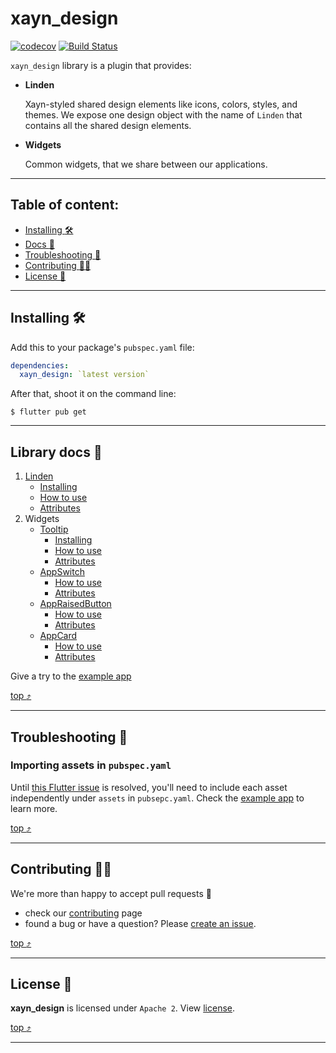 # xayn_design

[![codecov](https://codecov.io/gh/xaynetwork/xayn_design/branch/main/graph/badge.svg)](https://codecov.io/gh/xaynetwork/xayn_design)
[![Build Status](https://github.com/xaynetwork/xayn_design/actions/workflows/flutter_post_merge.yaml/badge.svg)](https://github.com/xaynetwork/xayn_design/actions)

`xayn_design` library is a plugin that provides:
- **Linden** 
  
    Xayn-styled shared design elements like icons, colors, styles, and themes. 
    We expose one design object with the name of `Linden` that contains all the shared design elements.

- **Widgets**
  
    Common widgets, that we share between our applications.

----------



## Table of content:

 * [Installing :hammer_and_wrench:](#installing-hammer_and_wrench)
 * [Docs :book:](#library-docs-book)
 * [Troubleshooting :thinking:](#troubleshooting-thinking)
 * [Contributing :construction_worker_woman:](#contributing-construction_worker_woman)
 * [License :scroll:](#license-scroll)

----------



## Installing :hammer_and_wrench:

Add this to your package's `pubspec.yaml` file:

```yaml
dependencies:
  xayn_design: `latest version`
```

After that, shoot it on the command line:

```shell
$ flutter pub get
```

----------



## Library docs :book:

 1) [Linden](../main/docs/LINDEN.md)
    * [Installing](../main/docs/LINDEN.md#installing-hammer_and_wrench)
    * [How to use](../main/docs/LINDEN.md#how-to-use-linden-building_construction)
    * [Attributes](../main/docs/LINDEN.md#attributes-gear)
 2) Widgets
    * [Tooltip](../main/docs/TOOLTIP.md)
        * [Installing](../main/docs/TOOLTIP.md#installing-hammer_and_wrench)
        * [How to use](../main/docs/TOOLTIP.md#how-to-use-building_construction)
        * [Attributes](../main/docs/TOOLTIP.md#attributes-gear)
    * [AppSwitch](../main/docs/SWITCH.md)
        * [How to use](../main/docs/SWITCH.md#how-to-use-building_construction)
        * [Attributes](../main/docs/SWITCH.md#attributes-gear)
    * [AppRaisedButton](../main/docs/BUTTON.md)
        * [How to use](../main/docs/BUTTON.md#how-to-use-building_construction)
        * [Attributes](../main/docs/BUTTON.md#attributes-gear)
    * [AppCard](../main/docs/CARD.md)
        * [How to use](../main/docs/CARD.md#how-to-use-building_construction)
        * [Attributes](../main/docs/CARD.md#attributes-gear)

Give a try to the [example app](../main/example/)

[top :arrow_heading_up:](#xayn_design)

----------



## Troubleshooting :thinking:

### Importing assets in `pubspec.yaml`
Until [this Flutter issue](https://github.com/flutter/flutter/issues/27802) is resolved, you'll need to include each asset independently under `assets` in `pubsepc.yaml`. 
Check the [example app](../main/example/pubspec.yaml) to learn more.

[top :arrow_heading_up:](#xayn_design)

----------



## Contributing :construction_worker_woman:

We're more than happy to accept pull requests :muscle:

 - check our [contributing](../main/.github/contributing.md) page
 - found a bug or have a question? Please [create an issue](https://github.com/xaynetwork/xayn_design/issues/new/choose).



[top :arrow_heading_up:](#xayn_design)

----------



## License :scroll:
**xayn_design** is licensed under `Apache 2`. View [license](../main/LICENSE).

[top :arrow_heading_up:](#xayn_design)

----------


